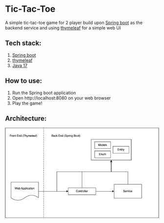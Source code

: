 # Tic-Tac-Toe
A simple tic-tac-toe game for 2 player build upon [Spring boot](https://spring.io/) as the backend service and using [thymeleaf](https://www.thymeleaf.org/) for a simple web UI

## Tech stack:
1. [Spring boot](https://spring.io/)
2. [thymeleaf](https://www.thymeleaf.org/)
3. [Java 17](https://docs.oracle.com/en/java/javase/17/)

## How to use:
1. Run the Spring boot application
2. Open http://localhost:8080 on your web browser
3. Play the game!

## Architecture:
![Flow](tic_tac_toe_flow.jpg)
